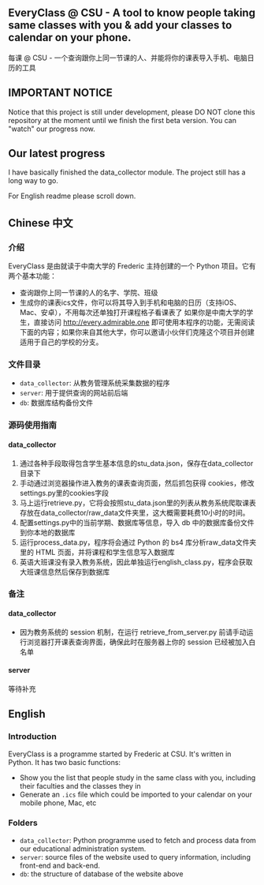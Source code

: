 ## EveryClass @ CSU - A tool to know people taking same classes with you & add your classes to calendar on your phone.
每课 @ CSU - 一个查询跟你上同一节课的人、并能将你的课表导入手机、电脑日历的工具

## IMPORTANT NOTICE
Notice that this project is still under development, please DO NOT clone this repository at the moment until we finish the first beta version. You can "watch" our progress now.

## Our latest progress
I have basically finished the data_collector module. The project still has a long way to go.

For English readme please scroll down.

## Chinese 中文
### 介绍
EveryClass 是由就读于中南大学的 Frederic 主持创建的一个 Python 项目。它有两个基本功能：
- 查询跟你上同一节课的人的名字、学院、班级
- 生成你的课表ics文件，你可以将其导入到手机和电脑的日历（支持iOS、Mac、安卓），不用每次还单独打开课程格子看课表了
如果你是中南大学的学生，直接访问 http://every.admirable.one 即可使用本程序的功能，无需阅读下面的内容；如果你来自其他大学，你可以邀请小伙伴们克隆这个项目并创建适用于自己的学校的分支。

### 文件目录
- `data_collector`: 从教务管理系统采集数据的程序
- `server`: 用于提供查询的网站前后端
- `db`: 数据库结构备份文件

### 源码使用指南
#### data_collector
1. 通过各种手段取得包含学生基本信息的stu_data.json，保存在data_collector目录下
2. 手动通过浏览器操作进入教务的课表查询页面，然后抓包获得 cookies，修改settings.py里的cookies字段
3. 马上运行retrieve.py，它将会按照stu_data.json里的列表从教务系统爬取课表存放在data_collector/raw_data文件夹里，这大概需要耗费10小时的时间。
4. 配置settings.py中的当前学期、数据库等信息，导入 db 中的数据库备份文件到你本地的数据库
5. 运行process_data.py，程序将会通过 Python 的 bs4 库分析raw_data文件夹里的 HTML 页面，并将课程和学生信息写入数据库
6. 英语大班课没有录入教务系统，因此单独运行english_class.py，程序会获取大班课信息然后保存到数据库

### 备注
#### data_collector
- 因为教务系统的 session 机制，在运行 retrieve_from_server.py 前请手动运行浏览器打开课表查询界面，确保此时在服务器上你的 session 已经被加入白名单

#### server
等待补充


## English

### Introduction
EveryClass is a programme started by Frederic at CSU. It's written in Python. It has two basic functions:
- Show you the list that people study in the same class with you, including their faculties and the classes they in
- Generate an `.ics` file which could be imported to your calendar on your mobile phone, Mac, etc


### Folders
- `data_collector`: Python programme used to fetch and process data from our educational administration system.
- `server`: source files of the website used to query information, including front-end and back-end.
- `db`: the structure of database of the website above